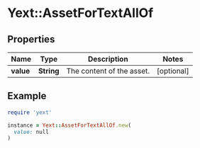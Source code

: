 # Yext::AssetForTextAllOf

## Properties

| Name | Type | Description | Notes |
| ---- | ---- | ----------- | ----- |
| **value** | **String** | The content of the asset. | [optional] |

## Example

```ruby
require 'yext'

instance = Yext::AssetForTextAllOf.new(
  value: null
)
```

